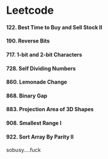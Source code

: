 # Leetcode


#### 122. Best Time to Buy and Sell Stock II
#### 190. Reverse Bits
#### 717. 1-bit and 2-bit Characters
#### 728. Self Dividing Numbers
#### 860. Lemonade Change
#### 868. Binary Gap
#### 883. Projection Area of 3D Shapes
#### 908. Smallest Range I
#### 922. Sort Array By Parity II

sobusy....fuck
